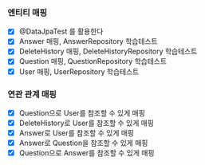 ### 엔티티 매핑
* [x] @DataJpaTest 를 활용한다
* [x] Answer 매핑, AnswerRepository 학습테스트
* [x] DeleteHistory 매핑, DeleteHistoryRepository 학습테스트
* [x] Question 매핑, QuestionRepository 학습테스트
* [x] User 매핑, UserRepository 학습테스트

### 연관 관계 매핑
* [x] Question으로 User를 참조할 수 있게 매핑
* [x] DeleteHistory로 User를 참조할 수 있게 매핑
* [x] Answer로 User를 참조할 수 있게 매핑
* [x] Answer로 Question을 참조할 수 있게 매핑
* [x] Question으로 Answer를 참조할 수 있게 매핑

